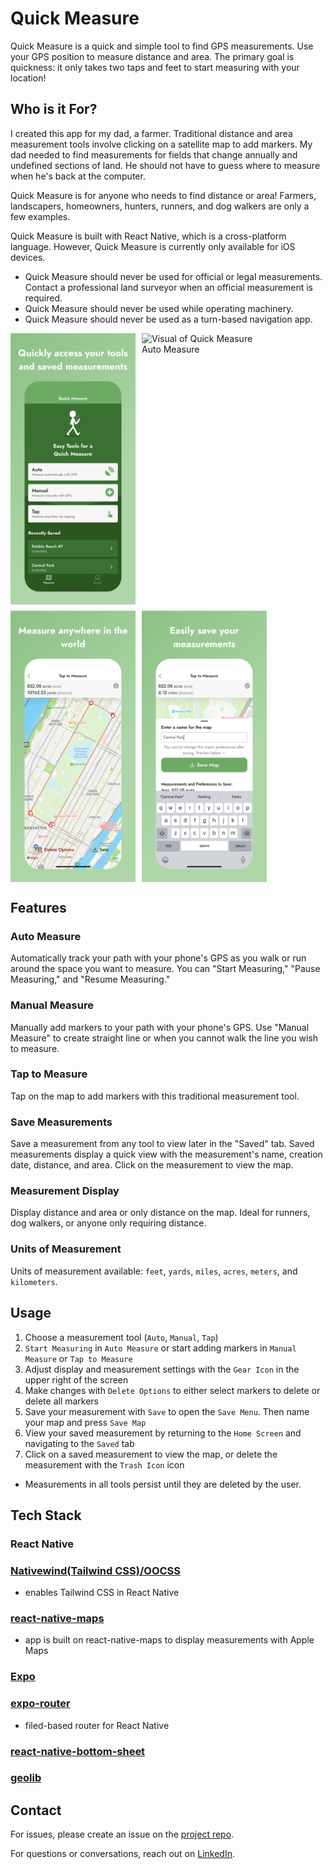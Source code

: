 # Quick Measure

Quick Measure is a quick and simple tool to find GPS measurements. Use your GPS position to measure distance and area. The primary goal is quickness: it only takes two taps and feet to start measuring with your location!

## Who is it For?

I created this app for my dad, a farmer. Traditional distance and area measurement tools involve clicking on a satellite map to add markers. My dad needed to find measurements for fields that change annually and undefined sections of land. He should not have to guess where to measure when he's back at the computer.

Quick Measure is for anyone who needs to find distance or area! Farmers, landscapers, homeowners, hunters, runners, and dog walkers are only a few examples.  

Quick Measure is built with React Native, which is a cross-platform language. However, Quick Measure is currently only available for iOS devices.

* Quick Measure should never be used for official or legal measurements. Contact a professional land surveyor when an official measurement is required.
* Quick Measure should never be used while operating machinery.
* Quick Measure should never be used as a turn-based navigation app.

<div style="display:flex; flex-direction:row; justify-content:justify-around; flex-wrap:wrap; gap:10px; border:#fff;">
  <img src="./assets/visuals/homepage-visual.png" alt="Visual of Quick Measure Homepage" width="200">
  <img src="./assets/visuals/auto-measure-visual.png" alt="Visual of Quick Measure Auto Measure" width="200">
  <img src="./assets/visuals/tap-to-measure-visual.png" alt="Visual of Quick Measure Tap to Measure" width="200">
  <img src="./assets/visuals/save-bottom-sheet-visual.png" alt="Visual of Quick Measure Saving Bottom Sheet" width="200">
</div>

## Features

### Auto Measure

Automatically track your path with your phone's GPS as you walk or run around the space you want to measure. You can "Start Measuring," "Pause Measuring," and "Resume Measuring."

### Manual Measure

Manually add markers to your path with your phone's GPS. Use "Manual Measure" to create straight line or when you cannot walk the line you wish to measure.

### Tap to Measure

Tap on the map to add markers with this traditional measurement tool.

### Save Measurements

Save a measurement from any tool to view later in the "Saved" tab. Saved measurements display a quick view with the measurement's name, creation date, distance, and area. Click on the measurement to view the map.

### Measurement Display

Display distance and area or only distance on the map. Ideal for runners, dog walkers, or anyone only requiring distance.

### Units of Measurement

Units of measurement available: `feet`, `yards`, `miles`, `acres`, `meters`, and `kilometers`.

## Usage
  1. Choose a measurement tool (`Auto`, `Manual`, `Tap`)
  2. `Start Measuring` in `Auto Measure` or start adding markers in `Manual Measure` or `Tap to Measure`
  3. Adjust display and measurement settings with the `Gear Icon` in the upper right of the screen
  4. Make changes with `Delete Options` to either select markers to delete or delete all markers
  5. Save your measurement with `Save` to open the `Save Menu`. Then name your map and press `Save Map`
  6. View your saved measurement by returning to the `Home Screen` and navigating to the `Saved` tab
  7. Click on a saved measurement to view the map, or delete the measurement with the `Trash Icon` icon

  * Measurements in all tools persist until they are deleted by the user. 

## Tech Stack

### React Native

### [Nativewind(Tailwind CSS)/OOCSS](https://www.nativewind.dev/)
  - enables Tailwind CSS in React Native

### [react-native-maps](https://github.com/react-native-maps/react-native-maps)
  - app is built on react-native-maps to display measurements with Apple Maps

### [Expo](https://expo.dev/)

### [expo-router](https://docs.expo.dev/router/introduction/)
  - filed-based router for React Native

### [react-native-bottom-sheet](https://gorhom.github.io/react-native-bottom-sheet/)

### [geolib](https://www.npmjs.com/package/geolib)

## Contact

For issues, please create an issue on the [project repo](https://github.com/a-down/quick-measure-gps-app/issues).

For questions or conversations, reach out on [LinkedIn](https://linkedin.com/in/alec-downing/).